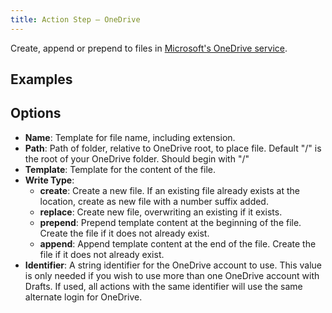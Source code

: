 ```yaml
---
title: Action Step – OneDrive
---
```


Create, append or prepend to files in [Microsoft's OneDrive service](http://onedrive.live.com).

## Examples


## Options

- **Name**: Template for file name, including extension.
- **Path**: Path of folder, relative to OneDrive root, to place file. Default "/" is the root of your OneDrive folder. Should begin with "/"
- **Template**: Template for the content of the file.
- **Write Type**:
  - **create**: Create a new file. If an existing file already exists at the location, create as new file with a number suffix added.
  - **replace**: Create new file, overwriting an existing if it exists.
  - **prepend**: Prepend template content at the beginning of the file. Create the file if it does not already exist.
  - **append**: Append template content at the end of the file. Create the file if it does not already exist.
- **Identifier**: A string identifier for the OneDrive account to use. This value is only needed if you wish to use more than one OneDrive account with Drafts. If used, all actions with the same identifier will use the same alternate login for OneDrive.
